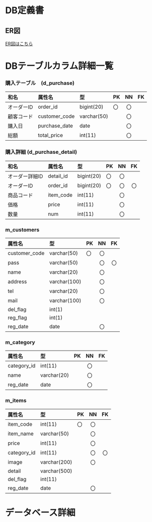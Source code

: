 # DB定義書
## ER図
[ER図はこちら](https://github.com/Aso2001017/2021sys-design/blob/main/ER/e-r.png)

# DBテーブルカラム詳細一覧

### 購入テーブル　(d_purchase)

|和名|属性名|型|PK|NN|FK|
|:---|:---|:---|:---|:---:|:---:|
|オーダーID|order_id|bigint(20)|〇|〇||
|顧客コード|customer_code|varchar(50)||〇||
|購入日|purchase_date|date||〇||
|総額|total_price|int(11)||〇||

### 購入詳細 (d_purchase_detail)

|和名|属性名|型|PK|NN|FK|
|:---|:---|:---|:---|:---:|:---:|
|オーダー詳細ID|detail_id|bigint(20)|〇|〇||
|オーダーID|order_id|bigint(20)|〇|〇|〇|
|商品コード|item_code|int(11)||〇||
|価格|price|int(11)||〇||
|数量|num|int(11)||〇||

### m_customers

|属性名|型|PK|NN|FK|
|:---|:---|:---|:---:|:---:|
|customer_code|varchar(50)|〇|〇||
|pass|varchar(50)||〇|〇|
|name|varchar(20)||〇||
|address|varchar(100)||〇||
|tel|varchar(20)||〇||
|mail|varchar(100)||〇||
|del_flag|int(1)||||
|reg_flag|int(1)||||
|reg_date|date||〇||

### m_category

|属性名|型|PK|NN|FK|
|:---|:---|:---|:---:|:---:|
|category_id|int(11)||〇||
|name|varchar(20)||〇||
|reg_date|date||〇||

### m_items
|属性名|型|PK|NN|FK|
|:---|:---|:---|:---:|:---:|
|item_code|int(11)|〇|〇||
|item_name|varchar(50)||〇||
|price|int(11)||〇||
|category_id|int(11)||〇|〇|
|image|varchar(200)||〇||
|detail|varchar(500)||||
|del_flag|int(11)||||
|reg_date|date||〇||

# データベース詳細
